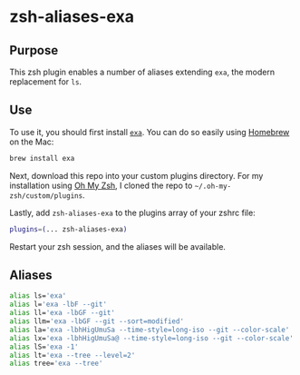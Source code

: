 # zsh-aliases-exa

## Purpose

This zsh plugin enables a number of aliases extending `exa`, the modern replacement for `ls`.

## Use

To use it, you should first install [`exa`](https://the.exa.website). You can do so easily using [Homebrew](https://brew.sh) on the Mac:

```bash
brew install exa
```

Next, download this repo into your custom plugins directory. For my installation using [Oh My Zsh](https://ohmyz.sh/), I cloned the repo to `~/.oh-my-zsh/custom/plugins`.

Lastly, add `zsh-aliases-exa` to the plugins array of your zshrc file:

```bash
plugins=(... zsh-aliases-exa)
```

Restart your zsh session, and the aliases will be available.

## Aliases

```bash
alias ls='exa'                                                         # ls
alias l='exa -lbF --git'                                               # list, size, type, git
alias ll='exa -lbGF --git'                                             # long list
alias llm='exa -lbGF --git --sort=modified'                            # long list, modified date sort
alias la='exa -lbhHigUmuSa --time-style=long-iso --git --color-scale'  # all list
alias lx='exa -lbhHigUmuSa@ --time-style=long-iso --git --color-scale' # all + extended list
alias lS='exa -1'			                                                 # one column, just names
alias lt='exa --tree --level=2'                                        # tree
alias tree='exa --tree'
```


